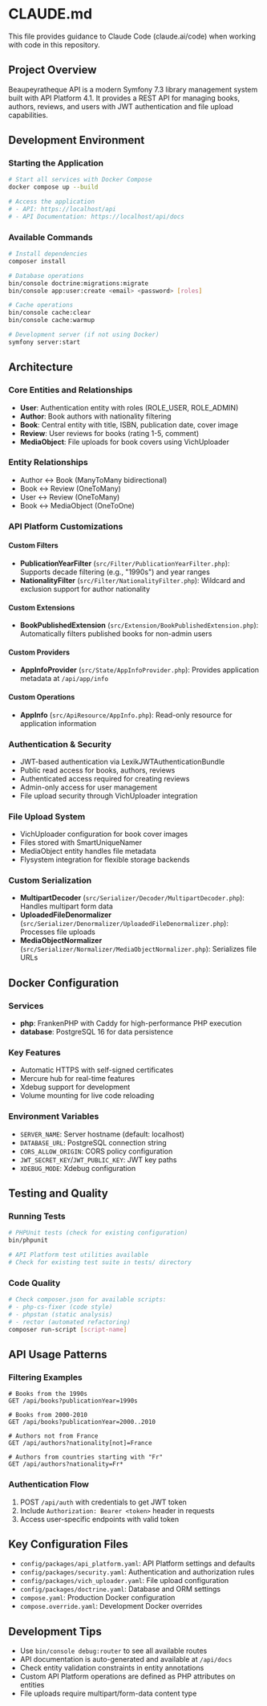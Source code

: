 # CLAUDE.md

This file provides guidance to Claude Code (claude.ai/code) when working with code in this repository.

## Project Overview

Beaupeyratheque API is a modern Symfony 7.3 library management system built with API Platform 4.1. It provides a REST API for managing books, authors, reviews, and users with JWT authentication and file upload capabilities.

## Development Environment

### Starting the Application
```bash
# Start all services with Docker Compose
docker compose up --build

# Access the application
# - API: https://localhost/api
# - API Documentation: https://localhost/api/docs
```

### Available Commands
```bash
# Install dependencies
composer install

# Database operations
bin/console doctrine:migrations:migrate
bin/console app:user:create <email> <password> [roles]

# Cache operations
bin/console cache:clear
bin/console cache:warmup

# Development server (if not using Docker)
symfony server:start
```

## Architecture

### Core Entities and Relationships
- **User**: Authentication entity with roles (ROLE_USER, ROLE_ADMIN)
- **Author**: Book authors with nationality filtering
- **Book**: Central entity with title, ISBN, publication date, cover image
- **Review**: User reviews for books (rating 1-5, comment)
- **MediaObject**: File uploads for book covers using VichUploader

### Entity Relationships
- Author ↔ Book (ManyToMany bidirectional)
- Book ↔ Review (OneToMany)
- User ↔ Review (OneToMany)
- Book ↔ MediaObject (OneToOne)

### API Platform Customizations

#### Custom Filters
- **PublicationYearFilter** (`src/Filter/PublicationYearFilter.php`): Supports decade filtering (e.g., "1990s") and year ranges
- **NationalityFilter** (`src/Filter/NationalityFilter.php`): Wildcard and exclusion support for author nationality

#### Custom Extensions
- **BookPublishedExtension** (`src/Extension/BookPublishedExtension.php`): Automatically filters published books for non-admin users

#### Custom Providers
- **AppInfoProvider** (`src/State/AppInfoProvider.php`): Provides application metadata at `/api/app/info`

#### Custom Operations
- **AppInfo** (`src/ApiResource/AppInfo.php`): Read-only resource for application information

### Authentication & Security
- JWT-based authentication via LexikJWTAuthenticationBundle
- Public read access for books, authors, reviews
- Authenticated access required for creating reviews
- Admin-only access for user management
- File upload security through VichUploader integration

### File Upload System
- VichUploader configuration for book cover images
- Files stored with SmartUniqueNamer
- MediaObject entity handles file metadata
- Flysystem integration for flexible storage backends

### Custom Serialization
- **MultipartDecoder** (`src/Serializer/Decoder/MultipartDecoder.php`): Handles multipart form data
- **UploadedFileDenormalizer** (`src/Serializer/Denormalizer/UploadedFileDenormalizer.php`): Processes file uploads
- **MediaObjectNormalizer** (`src/Serializer/Normalizer/MediaObjectNormalizer.php`): Serializes file URLs

## Docker Configuration

### Services
- **php**: FrankenPHP with Caddy for high-performance PHP execution
- **database**: PostgreSQL 16 for data persistence

### Key Features
- Automatic HTTPS with self-signed certificates
- Mercure hub for real-time features
- Xdebug support for development
- Volume mounting for live code reloading

### Environment Variables
- `SERVER_NAME`: Server hostname (default: localhost)
- `DATABASE_URL`: PostgreSQL connection string
- `CORS_ALLOW_ORIGIN`: CORS policy configuration
- `JWT_SECRET_KEY`/`JWT_PUBLIC_KEY`: JWT key paths
- `XDEBUG_MODE`: Xdebug configuration

## Testing and Quality

### Running Tests
```bash
# PHPUnit tests (check for existing configuration)
bin/phpunit

# API Platform test utilities available
# Check for existing test suite in tests/ directory
```

### Code Quality
```bash
# Check composer.json for available scripts:
# - php-cs-fixer (code style)
# - phpstan (static analysis)
# - rector (automated refactoring)
composer run-script [script-name]
```

## API Usage Patterns

### Filtering Examples
```
# Books from the 1990s
GET /api/books?publicationYear=1990s

# Books from 2000-2010
GET /api/books?publicationYear=2000..2010

# Authors not from France
GET /api/authors?nationality[not]=France

# Authors from countries starting with "Fr"
GET /api/authors?nationality=Fr*
```

### Authentication Flow
1. POST `/api/auth` with credentials to get JWT token
2. Include `Authorization: Bearer <token>` header in requests
3. Access user-specific endpoints with valid token

## Key Configuration Files

- `config/packages/api_platform.yaml`: API Platform settings and defaults
- `config/packages/security.yaml`: Authentication and authorization rules
- `config/packages/vich_uploader.yaml`: File upload configuration
- `config/packages/doctrine.yaml`: Database and ORM settings
- `compose.yaml`: Production Docker configuration
- `compose.override.yaml`: Development Docker overrides

## Development Tips

- Use `bin/console debug:router` to see all available routes
- API documentation is auto-generated and available at `/api/docs`
- Check entity validation constraints in entity annotations
- Custom API Platform operations are defined as PHP attributes on entities
- File uploads require multipart/form-data content type